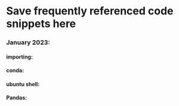 # Save frequently referenced code snippets here  

### January 2023:  

#### importing:  




#### conda:   





#### ubuntu shell:  



#### Pandas:  











